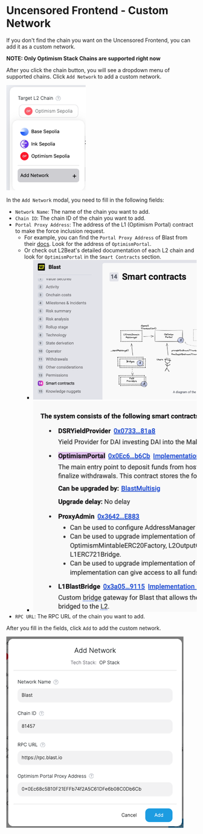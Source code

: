 # Uncensored Frontend - Custom Network

If you don't find the chain you want on the Uncensored Frontend, you can add it as a custom network.

**NOTE: Only Optimism Stack Chains are supported right now**

After you click the chain button, you will see a dropdown menu of supported chains. Click `Add Network` to add a custom network.

![Custom Network - Add Network Button](../assets/custom-network-add-network-button.png)

In the `Add Network` modal, you need to fill in the following fields:
- `Network Name`: The name of the chain you want to add.
- `Chain ID`: The chain ID of the chain you want to add.
- `Portal Proxy Address`: The address of the L1 (Optimism Portal) contract to make the force inclusion request.
  - For example, you can find the `Portal Proxy Address` of Blast from their [docs](https://docs.blast.io/building/contracts). Look for the address of `OptimismPortal`.
  - Or check out L2Beat's detailed documentation of each L2 chain and look for `OptimismPortal` in the `Smart Contracts` section.
    - ![Custom Network - L2Beat Smart Contracts](../assets/custom-network-l2beat-smart-contracts.png)
    - ![Custom Network - L2Beat Smart Contracts Optimism Portal](../assets/custom-network-l2beat-smart-contracts-optimism-portal.png)
- `RPC URL`: The RPC URL of the chain you want to add.

After you fill in the fields, click `Add` to add the custom network.

![Custom Network - Add Network Example](../assets/custom-network-add-network-example.png)
